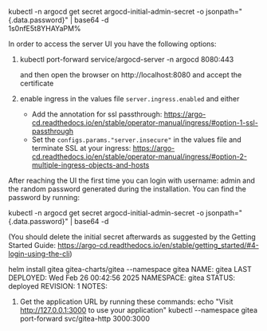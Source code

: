 kubectl -n argocd get secret argocd-initial-admin-secret -o jsonpath="{.data.password}" | base64 -d         
1s0nfE5t8YHAYaPM%

In order to access the server UI you have the following options:

1. kubectl port-forward service/argocd-server -n argocd 8080:443

    and then open the browser on http://localhost:8080 and accept the certificate

2. enable ingress in the values file `server.ingress.enabled` and either
      - Add the annotation for ssl passthrough: https://argo-cd.readthedocs.io/en/stable/operator-manual/ingress/#option-1-ssl-passthrough
      - Set the `configs.params."server.insecure"` in the values file and terminate SSL at your ingress: https://argo-cd.readthedocs.io/en/stable/operator-manual/ingress/#option-2-multiple-ingress-objects-and-hosts


After reaching the UI the first time you can login with username: admin and the random password generated during the installation. You can find the password by running:

kubectl -n argocd get secret argocd-initial-admin-secret -o jsonpath="{.data.password}" | base64 -d

(You should delete the initial secret afterwards as suggested by the Getting Started Guide: https://argo-cd.readthedocs.io/en/stable/getting_started/#4-login-using-the-cli)


helm install gitea gitea-charts/gitea --namespace gitea
NAME: gitea
LAST DEPLOYED: Wed Feb 26 00:42:56 2025
NAMESPACE: gitea
STATUS: deployed
REVISION: 1
NOTES:
1. Get the application URL by running these commands:
  echo "Visit http://127.0.0.1:3000 to use your application"
  kubectl --namespace gitea port-forward svc/gitea-http 3000:3000